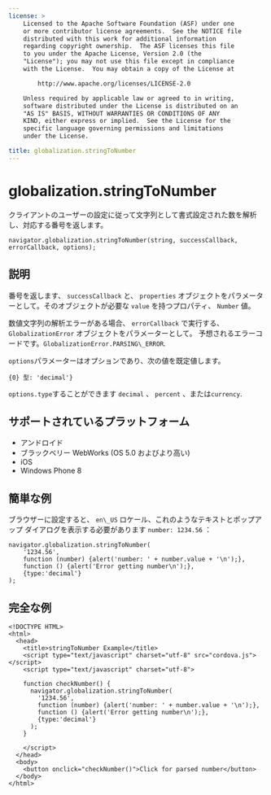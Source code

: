 ```yaml
---
license: >
    Licensed to the Apache Software Foundation (ASF) under one
    or more contributor license agreements.  See the NOTICE file
    distributed with this work for additional information
    regarding copyright ownership.  The ASF licenses this file
    to you under the Apache License, Version 2.0 (the
    "License"); you may not use this file except in compliance
    with the License.  You may obtain a copy of the License at

        http://www.apache.org/licenses/LICENSE-2.0

    Unless required by applicable law or agreed to in writing,
    software distributed under the License is distributed on an
    "AS IS" BASIS, WITHOUT WARRANTIES OR CONDITIONS OF ANY
    KIND, either express or implied.  See the License for the
    specific language governing permissions and limitations
    under the License.

title: globalization.stringToNumber
---
```


# globalization.stringToNumber

クライアントのユーザーの設定に従って文字列として書式設定された数を解析し、対応する番号を返します。

    navigator.globalization.stringToNumber(string, successCallback, errorCallback, options);
    

## 説明

番号を返します、 `successCallback` と、 `properties` オブジェクトをパラメーターとして。そのオブジェクトが必要な `value` を持つプロパティ、 `Number` 値。

数値文字列の解析エラーがある場合、 `errorCallback` で実行する、 `GlobalizationError` オブジェクトをパラメーターとして。 予想されるエラーコードです。`GlobalizationError.PARSING\_ERROR`.

`options`パラメーターはオプションであり、次の値を既定値します。

    {0} 型: 'decimal'}
    

`options.type`することができます `decimal` 、 `percent` 、または`currency`.

## サポートされているプラットフォーム

*   アンドロイド
*   ブラックベリー WebWorks (OS 5.0 およびより高い)
*   iOS
*   Windows Phone 8

## 簡単な例

ブラウザーに設定すると、 `en\_US` ロケール、これのようなテキストとポップアップ ダイアログを表示する必要があります `number: 1234.56` ：

    navigator.globalization.stringToNumber(
        '1234.56',
        function (number) {alert('number: ' + number.value + '\n');},
        function () {alert('Error getting number\n');},
        {type:'decimal'}
    );
    

## 完全な例

    <!DOCTYPE HTML>
    <html>
      <head>
        <title>stringToNumber Example</title>
        <script type="text/javascript" charset="utf-8" src="cordova.js"></script>
        <script type="text/javascript" charset="utf-8">
    
        function checkNumber() {
          navigator.globalization.stringToNumber(
            '1234.56',
            function (number) {alert('number: ' + number.value + '\n');},
            function () {alert('Error getting number\n');},
            {type:'decimal'}
          );
        }
    
        </script>
      </head>
      <body>
        <button onclick="checkNumber()">Click for parsed number</button>
      </body>
    </html>